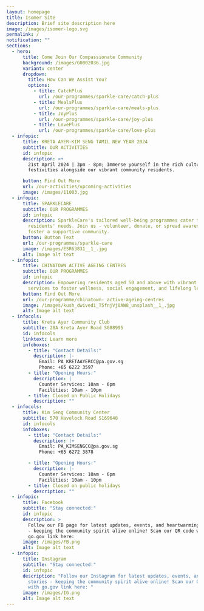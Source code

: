 ```yaml
---
layout: homepage
title: Isomer Site
description: Brief site description here
image: /images/isomer-logo.svg
permalink: /
notification: ""
sections:
  - hero:
      title: Come Join Our Compassionate Community
      background: /images/G0002036.jpg
      variant: center
      dropdown:
        title: How Can We Assist You?
        options:
          - title: CatchPlus
            url: /our-programmes/sparkle-care/catch-plus
          - title: MealsPlus
            url: /our-programmes/sparkle-care/meals-plus
          - title: JoyPlus
            url: /our-programmes/sparkle-care/joy-plus
          - title: LovePlus
            url: /our-programmes/sparkle-care/love-plus
  - infopic:
      title: KRETA AYER-KIM SENG TAMIL NEW YEAR 2024
      subtitle: OUR ACTIVITIES
      id: infopic
      description: >+
        21st April 2024 | 3pm - 8pm; Immerse yourself in the rich culture and
        festivities alongside our vibrant community residents. 

      button: Find Out More
      url: /our-activities/upcoming-activities
      image: /images/11003.jpg
  - infopic:
      title: SPARKLECARE
      subtitle: OUR PROGRAMMES
      id: infopic
      description: SparkleCare's tailored well-being programmes cater to our
        residents' needs. Join us - volunteer, donate, or spread awareness - to
        foster a supportive community.
      button: Button Text
      url: /our-programmes/sparkle-care
      image: /images/ESR63831__1_.jpg
      alt: Image alt text
  - infopic:
      title: CHINATOWN ACTIVE AGEING CENTRES
      subtitle: OUR PROGRAMMES
      id: infopic
      description: Empowering residents aged 50 and above with vibrant programmes and
        services to foster wellness, social engagement, and lifelong learning.
      button: Find Out More
      url: /our-programme/chinatown- active-ageing-centres
      image: /images/kush_dwivedi_T5fnjVj0AW8_unsplash__1_.jpg
      alt: Image alt text
  - infocols:
      title: Kreta Ayer Community Club
      subtitle: 28A Kreta Ayer Road S088995
      id: infocols
      linktext: Learn more
      infoboxes:
        - title: "Contact Details:"
          description: |-
            Email: PA_KRETAAYERCC@pa.gov.sg
            Phone: +65 6222 3597
        - title: "Opening Hours:"
          description: |
            Counter Services: 10am - 6pm
            Facilities: 10am - 10pm 
        - title: Closed on Public Holidays
          description: ""
  - infocols:
      title: Kim Seng Community Center
      subtitle: 570 Havelock Road S169640
      id: infocols
      infoboxes:
        - title: "Contact Details:"
          description: |+
            Email: PA_KIMSENGCC@pa.gov.sg
            Phone: +65 6272 3878

        - title: "Opening Hours:"
          description: |-
            Counter Services: 10am - 6pm
            Facilities: 10am - 10pm 
        - title: Closed on public holidays
          description: ""
  - infopic:
      title: Facebook
      subtitle: "Stay connected:"
      id: infopic
      description: >
        Follow our FB page for latest updates, events, and heartwarming stories
        - keeping the community spirit alive online! Scan our QR code with
        go.gov link here: 
      image: /images/FB.png
      alt: Image alt text
  - infopic:
      title: Instagram
      subtitle: "Stay connected:"
      id: infopic
      description: "Follow our Instagram for latest updates, events, and heartwarming
        stories - keeping the community spirit alive online! Scan our QR code
        with go.gov link here: "
      image: /images/IG.png
      alt: Image alt text
---
```

